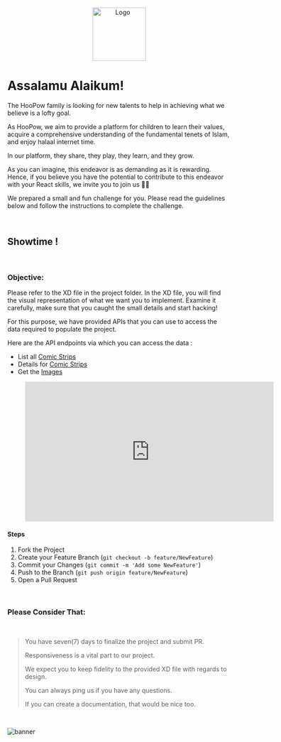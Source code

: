 
<br />
<p align="center">
  <a href="#">
    <img src="https://drive.google.com/uc?export=view&id=1N-tBT1oekTwxdhcmrGo50AX3gyJf0igE" alt="Logo" width="120" height="120">
  </a>




<!-- PROJECT LOGO -->
# **Assalamu Alaikum!**

The HooPow family is looking for new talents to help  in achieving what we believe is a lofty goal. 

As HooPow, we aim to provide a platform for children to learn their values, acquire a comprehensive understanding of the fundamental tenets of Islam, and  enjoy halaal internet time. 

In our platform, they share, they play, they learn, and they grow. 

As you can imagine, this endeavor is as demanding as it is rewarding. Hence, if you believe you have the potential to contribute to this endeavor with your React skills, we invite you to join us 💪🏻

We prepared a small and fun challenge for you. Please read the guidelines below and follow the instructions to complete the challenge.

<br />

## **Showtime !**

<br />

### **Objective:**

Please refer to the XD file in the project folder. In the XD file, you will find the visual representation of what we want you to implement. Examine it carefully, make sure that you caught the small details and start hacking! 

For this purpose, we have provided APIs that you can use to access the data required to populate the project.



Here are the API endpoints via which you can access the data :

- List all [Comic Strips](https://api.jsonbin.io/b/60d15d6c8ea8ec25bd12c083)
- Details for [Comic Strips](https://api.jsonbin.io/b/60d15d485ed58625fd1658cb)
- Get the [Images](https://d1628i5d9ecuu5.cloudfront.net)




<figure class="video_container">
	<iframe width="560" height="315" src="https://www.youtube.com/embed/5SOiL_jkzBg?controls=0" title="YouTube video player" frameborder="0" allow="accelerometer; autoplay; clipboard-write; encrypted-media; gyroscope; picture-in-picture" allowfullscreen></iframe>
</figure>


#### **Steps**
1. Fork the Project
2. Create your Feature Branch (`git checkout -b feature/NewFeature`)
3. Commit your Changes (`git commit -m 'Add some NewFeature'`)
4. Push to the Branch (`git push origin feature/NewFeature`)
5. Open a Pull Request


<br />

### **Please Consider That:**

<br />

> You have seven(7) days to finalize the project and submit PR.
> 
> Responsiveness is a vital part to our project.
> 
> We expect you to keep fidelity to the provided XD file with regards to design.
> 
> You can always ping us if you have any questions.
> 
> If you can create a documentation, that would be nice too.


<br />



![banner](https://drive.google.com/uc?export=view&id=1SACvqhDqhHDbIjusKxcJ3aCATtHGqDyn)

